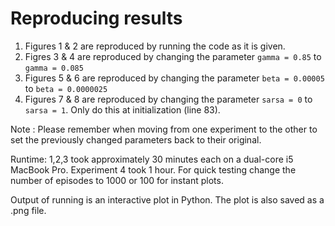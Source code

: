 # Reproducing results
 
1. Figures 1 & 2 are reproduced by running the code as it is given.
2. Figres 3 & 4 are reproduced by changing the parameter `gamma = 0.85` to `gamma = 0.085` 
3. Figures 5 & 6 are reproduced by changing the parameter `beta = 0.00005` to `beta = 0.0000025`
4. Figures 7 & 8 are reproduced by changing the parameter `sarsa = 0` to `sarsa = 1`. Only do this at initialization (line 83).

Note : Please remember when moving from one experiment to the other to set the previously changed parameters back to their original.

Runtime: 1,2,3 took approximately 30 minutes each on a dual-core i5 MacBook Pro. Experiment 4 took 1 hour. For quick testing change the number of episodes to 1000 or 100 for instant plots.

Output of running is an interactive plot in Python. The plot is also saved as a .png file.